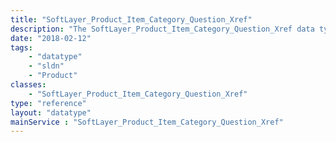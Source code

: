 ```yaml
---
title: "SoftLayer_Product_Item_Category_Question_Xref"
description: "The SoftLayer_Product_Item_Category_Question_Xref data type represents a link between an item category and an item category question.  It also contains a 'required' field that designates if the question is required to be answered for the given item category. "
date: "2018-02-12"
tags:
    - "datatype"
    - "sldn"
    - "Product"
classes:
    - "SoftLayer_Product_Item_Category_Question_Xref"
type: "reference"
layout: "datatype"
mainService : "SoftLayer_Product_Item_Category_Question_Xref"
---
```


